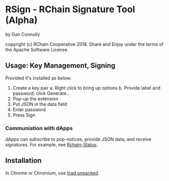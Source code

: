 # RSign - RChain Signature Tool (Alpha)

by Dan Connolly

copyright (c) RChain Cooperative 2018.
Share and Enjoy under the terms of the Apache Software License.


## Usage: Key Management, Signing

Provided it's installed as below:

  1. Create a key pair
     a. Right click to bring up options
     b. Provide label and password; click Generate...
  2. Pop-up the extension
  3. Put JSON in the data field
  4. Enter password
  5. Press Sign


### Communiation with dApps

dApps can subscribe to pop-notices, provide JSON data, and receive
signatures. For example, see
[Rchain-Status](https://github.com/dckc/Rchain-Status/tree/sig-ext).


## Installation

In Chrome or Chromium, use [load unpacked][1].

[1]: https://developer.chrome.com/extensions/getstarted#unpacked
